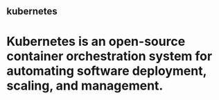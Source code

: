 ## kubernetes
# Kubernetes is an open-source container orchestration system for automating software deployment, scaling, and management.
